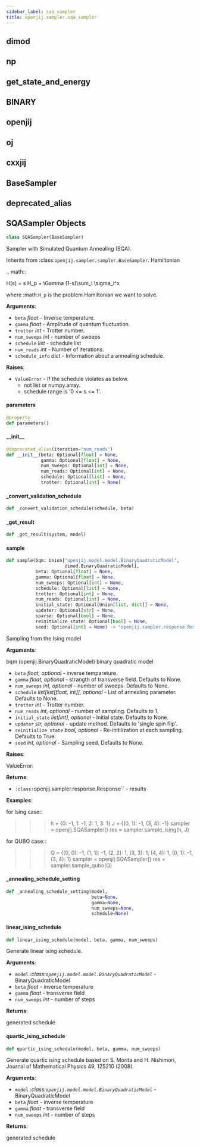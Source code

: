 ```yaml
---
sidebar_label: sqa_sampler
title: openjij.sampler.sqa_sampler
---
```


## dimod

## np

## get\_state\_and\_energy

## BINARY

## openjij

## oj

## cxxjij

## BaseSampler

## deprecated\_alias

## SQASampler Objects

```python
class SQASampler(BaseSampler)
```

Sampler with Simulated Quantum Annealing (SQA).

Inherits from :class:`openjij.sampler.sampler.BaseSampler`.
Hamiltonian

.. math::

H(s) = s H_p + \\Gamma (1-s)\\sum_i \\sigma_i^x

where :math:`H_p` is the problem Hamiltonian we want to solve.

**Arguments**:

- `beta` _float_ - Inverse temperature.
- `gamma` _float_ - Amplitude of quantum fluctuation.
- `trotter` _int_ - Trotter number.
- `num_sweeps` _int_ - number of sweeps
- `schedule` _list_ - schedule list
- `num_reads` _int_ - Number of iterations.
- `schedule_info` _dict_ - Information about a annealing schedule.
  

**Raises**:

- `ValueError` - If the schedule violates as below.
  - not list or numpy.array.
  - schedule range is '0 <= s <= 1'.

#### parameters

```python
@property
def parameters()
```

#### \_\_init\_\_

```python
@deprecated_alias(iteration="num_reads")
def __init__(beta: Optional[float] = None,
             gamma: Optional[float] = None,
             num_sweeps: Optional[int] = None,
             num_reads: Optional[int] = None,
             schedule: Optional[list] = None,
             trotter: Optional[int] = None)
```

#### \_convert\_validation\_schedule

```python
def _convert_validation_schedule(schedule, beta)
```

#### \_get\_result

```python
def _get_result(system, model)
```

#### sample

```python
def sample(bqm: Union["openjij.model.model.BinaryQuadraticModel",
                      dimod.BinaryQuadraticModel],
           beta: Optional[float] = None,
           gamma: Optional[float] = None,
           num_sweeps: Optional[int] = None,
           schedule: Optional[list] = None,
           trotter: Optional[int] = None,
           num_reads: Optional[int] = None,
           initial_state: Optional[Union[list, dict]] = None,
           updater: Optional[str] = None,
           sparse: Optional[bool] = None,
           reinitialize_state: Optional[bool] = None,
           seed: Optional[int] = None) -> "openjij.sampler.response.Response"
```

Sampling from the Ising model

**Arguments**:

  bqm (openjij.BinaryQuadraticModel) binary quadratic model
- `beta` _float, optional_ - inverse tempareture.
- `gamma` _float, optional_ - strangth of transverse field. Defaults to None.
- `num_sweeps` _int, optional_ - number of sweeps. Defaults to None.
- `schedule` _list[list[float, int]], optional_ - List of annealing parameter. Defaults to None.
- `trotter` _int_ - Trotter number.
- `num_reads` _int, optional_ - number of sampling. Defaults to 1.
- `initial_state` _list[int], optional_ - Initial state. Defaults to None.
- `updater` _str, optional_ - update method. Defaults to 'single spin flip'.
- `reinitialize_state` _bool, optional_ - Re-initilization at each sampling. Defaults to True.
- `seed` _int, optional_ - Sampling seed. Defaults to None.
  

**Raises**:

  ValueError:
  

**Returns**:

- `:class:`openjij.sampler.response.Response`` - results
  

**Examples**:

  
  for Ising case::
  
  >>> h = {0: -1, 1: -1, 2: 1, 3: 1}
  >>> J = {(0, 1): -1, (3, 4): -1}
  >>> sampler = openjij.SQASampler()
  >>> res = sampler.sample_ising(h, J)
  
  for QUBO case::
  
  >>> Q = {(0, 0): -1, (1, 1): -1, (2, 2): 1, (3, 3): 1, (4, 4): 1, (0, 1): -1, (3, 4): 1}
  >>> sampler = openjij.SQASampler()
  >>> res = sampler.sample_qubo(Q)

#### \_annealing\_schedule\_setting

```python
def _annealing_schedule_setting(model,
                                beta=None,
                                gamma=None,
                                num_sweeps=None,
                                schedule=None)
```

#### linear\_ising\_schedule

```python
def linear_ising_schedule(model, beta, gamma, num_sweeps)
```

Generate linear ising schedule.

**Arguments**:

- `model` _:class:`openjij.model.model.BinaryQuadraticModel`_ - BinaryQuadraticModel
- `beta` _float_ - inverse temperature
- `gamma` _float_ - transverse field
- `num_sweeps` _int_ - number of steps

**Returns**:

  generated schedule

#### quartic\_ising\_schedule

```python
def quartic_ising_schedule(model, beta, gamma, num_sweeps)
```

Generate quartic ising schedule based on S. Morita and H. Nishimori, Journal of Mathematical Physics 49, 125210 (2008).

**Arguments**:

- `model` _:class:`openjij.model.model.BinaryQuadraticModel`_ - BinaryQuadraticModel
- `beta` _float_ - inverse temperature
- `gamma` _float_ - transverse field
- `num_sweeps` _int_ - number of steps

**Returns**:

  generated schedule


